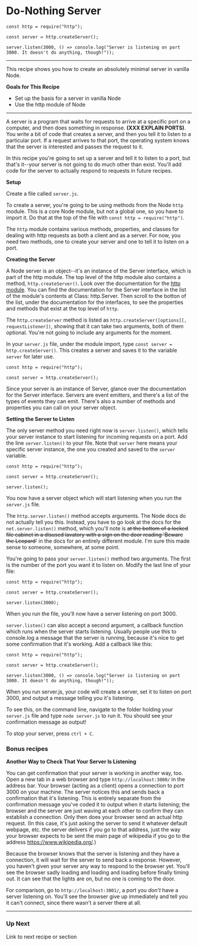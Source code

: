 
# Do-Nothing Server

```
const http = require("http");

const server = http.createServer();

server.listen(3000, () => console.log("Server is listening on port 3000. It doesn't do anything, though!"));

```

___

This recipe shows you how to create an absolutely minimal server in vanilla Node. 

**Goals for This Recipe**
* Set up the basis for a server in vanilla Node
* Use the http module of Node

___

A server is a program that waits for requests to arrive at a specific port on a computer, and then does something in response. **(XXX EXPLAIN PORTS)**. You write a bit of code that creates a server, and then you tell it to listen to a particular port. If a request arrives to that port, the operating system knows that the server is interested and passes the request to it.

In this recipe you're going to set up a server and tell it to listen to a port, but that's it--your server is not going to do much other than exist. You'll add code for the server to actually respond to requests in future recipes. 

**Setup**

Create a file called `server.js`. 

To create a server, you're going to be using methods from the Node `http` module. This is a core Node module, but not a global one, so you have to import it. Do that at the top of the file with `const http = require("http")`. 

The `http` module contains various methods, properties, and classes for dealing with http requests as both a client and as a server. For now, you need two methods, one to create your server and one to tell it to listen on a port. 

**Creating the Server**

A Node server is an object--it's an instance of the Server interface, which is part of the http module. The top level of the http module also contains a method, `http.createServer()`. Look over the documentation for the [http module](https://nodejs.org/docs/latest/api/http.html). You can find the documentation for the Server interface in the list of the module's contents at Class: http.Server. Then scroll to the botton of the list, under the documentation for the interfaces, to see the properties and methods that exist at the top level of `http`.

The `http.createServer` method is listed as `http.createServer([options][, requestListener])`, showing that it can take two arguments, both of them optional. You're not going to include any arguments for the moment. 

In your `server.js` file, under the module import, type `const server = http.createServer()`. This creates a server and saves it to the variable `server` for later use. 

```
const http = require("http");

const server = http.createServer();

```
Since your server is an instance of Server, glance over the documentation for the Server interface. Servers are event emitters, and there's a list of the types of events they can emit. There's also a number of methods and properties you can call on your server object. 

**Setting the Server to Listen**

The only server method you need right now is `server.listen()`, which tells your server instance to start listening for incoming requests on a port. Add the line `server.listen()` to your file. Note that `server` here means your specific server instance, the one you created and saved to the `server` variable.

```
const http = require("http");

const server = http.createServer();

server.listen();
```
You now have a server object which will start listening when you run the `server.js` file.

The `http.server.listen()` method accepts arguments. The Node docs do not actually tell you this. Instead, you have to go look at the docs for the `net.server.listen()` method, which you'll note is ~~at the bottom of a locked file cabinet in a disused lavatory with a sign on the door reading 'Beware the Leopard'~~ in the docs for an entirely different module. I'm sure this made sense to someone, somewhere, at some point. 

You're going to pass your `server.listen()` method two arguments. The first is the number of the port you want it to listen on. Modify the last line of your file: 
```
const http = require("http");

const server = http.createServer();

server.listen(3000);
```
When you run the file, you'll now have a server listening on port 3000. 

`server.listen()` can also accept a second argument, a callback function which runs when the server starts listening. Usually people use this to console.log a message that the server is running, because it's nice to get some confirmation that it's working. Add a callback like this: 
```
const http = require("http");

const server = http.createServer();

server.listen(3000, () => console.log("Server is listening on port 3000. It doesn't do anything, though!"));
```
When you run server.js, your code will create a server, set it to listen on port 3000, and output a message telling you it's listening.

To see this, on the command line, navigate to the folder holding your `server.js` file and type `node server.js` to run it. You should see your confirmation message as output!

To stop your server, press `ctrl + C`.

### Bonus recipes

**Another Way to Check That Your Server Is Listening**

You can get confirmation that your server is working in another way, too. Open a new tab in a web browser and type `http://localhost:3000/` in the address bar. Your browser (acting as a client) opens a connection to port 3000 on your machine. The server notices this and sends back a confirmation that it's listening. This is entirely separate from the confirmation message you've coded it to output when it starts listening; the browser and the server are just waving at each other to confirm they can establish a connection. Only then does your browser send an actual http request. (In this case, it's just asking the server to send it whatever default webpage, etc. the server delivers if you go to that address, just the way your browser expects to be sent the main page of wikipedia if you go to the address https://www.wikipedia.org/.)

Because the browser knows that the server is listening and they have a connection, it will wait for the server to send back a response. However, you haven't given your server any way to respond to the browser yet. You'll see the browser sadly loading and loading and loading before finally timing out. It can see that the lights are on, but no one is coming to the door. 

For comparison, go to `http://localhost:3001/`, a port you *don't* have a server listening on. You'll see the browser give up immediately and tell you it can't connect, since there wasn't a server there at all.

___

### Up Next

Link to next recipe or section
